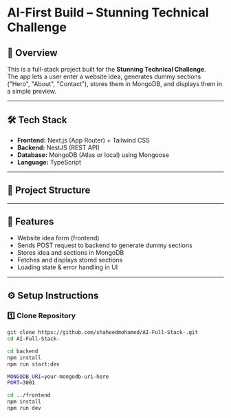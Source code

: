 # AI-First Build – Stunning Technical Challenge

## 📌 Overview
This is a full-stack project built for the **Stunning Technical Challenge**.  
The app lets a user enter a website idea, generates dummy sections ("Hero", "About", "Contact"), stores them in MongoDB, and displays them in a simple preview.

---

## 🛠 Tech Stack
- **Frontend:** Next.js (App Router) + Tailwind CSS
- **Backend:** NestJS (REST API)
- **Database:** MongoDB (Atlas or local) using Mongoose
- **Language:** TypeScript

---

## 📂 Project Structure

---

## 🚀 Features
- Website idea form (frontend)
- Sends POST request to backend to generate dummy sections
- Stores idea and sections in MongoDB
- Fetches and displays stored sections
- Loading state & error handling in UI

---

## ⚙️ Setup Instructions

### 1️⃣ Clone Repository
```bash
git clone https://github.com/shaheedmohamed/AI-Full-Stack-.git
cd AI-Full-Stack-

cd backend
npm install
npm run start:dev

MONGODB_URI=your-mongodb-uri-here
PORT=3001

cd ../frontend
npm install
npm run dev
